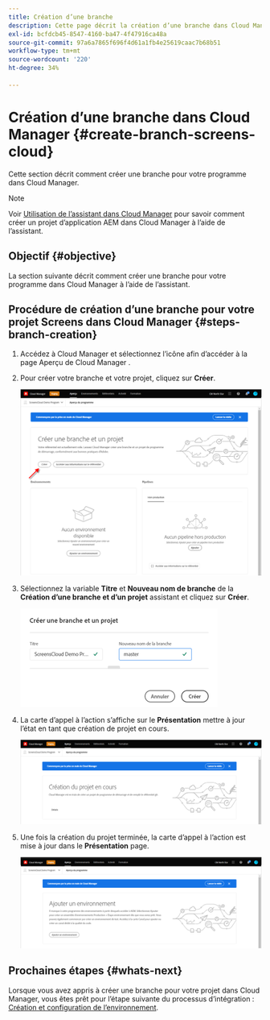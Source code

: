 ```yaml
---
title: Création d’une branche
description: Cette page décrit la création d’une branche dans Cloud Manager pour Screens as a Cloud Service.
exl-id: bcfdcb45-8547-4160-ba47-4f47916ca48a
source-git-commit: 97a6a7865f696f4d61a1fb4e25619caac7b68b51
workflow-type: tm+mt
source-wordcount: '220'
ht-degree: 34%

---
```


# Création d’une branche dans Cloud Manager {#create-branch-screens-cloud}

Cette section décrit comment créer une branche pour votre programme dans Cloud Manager.

>[!NOTE]
>Voir [Utilisation de l’assistant dans Cloud Manager](https://experienceleague.adobe.com/docs/experience-manager-cloud-service/content/implementing/using-cloud-manager/create-application-project/using-the-wizard.html?lang=en) pour savoir comment créer un projet d’application AEM dans Cloud Manager à l’aide de l’assistant.

## Objectif {#objective}

La section suivante décrit comment créer une branche pour votre programme dans Cloud Manager à l’aide de l’assistant.

## Procédure de création d’une branche pour votre projet Screens dans Cloud Manager {#steps-branch-creation}

1. Accédez à Cloud Manager et sélectionnez l’icône afin d’accéder à la page Aperçu de Cloud Manager .

1. Pour créer votre branche et votre projet, cliquez sur **Créer**.

   ![image](/help/screens-cloud/assets/onboarding/create-branch1.png)

1. Sélectionnez la variable **Titre** et **Nouveau nom de branche** de la **Création d’une branche et d’un projet** assistant et cliquez sur **Créer**.

   ![image](/help/screens-cloud/assets/onboarding/create-branch2.png)

1. La carte d’appel à l’action s’affiche sur le **Présentation** mettre à jour l’état en tant que création de projet en cours.

   ![image](/help/screens-cloud/assets/onboarding/create-branch3.png)

1. Une fois la création du projet terminée, la carte d’appel à l’action est mise à jour dans le **Présentation** page.

   ![image](/help/screens-cloud/assets/onboarding/create-branch4.png)

## Prochaines étapes {#whats-next}

Lorsque vous avez appris à créer une branche pour votre projet dans Cloud Manager, vous êtes prêt pour l’étape suivante du processus d’intégration : [Création et configuration de l’environnement](/help/screens-cloud/onboarding-screens-cloud/creating-an-environment.md).
